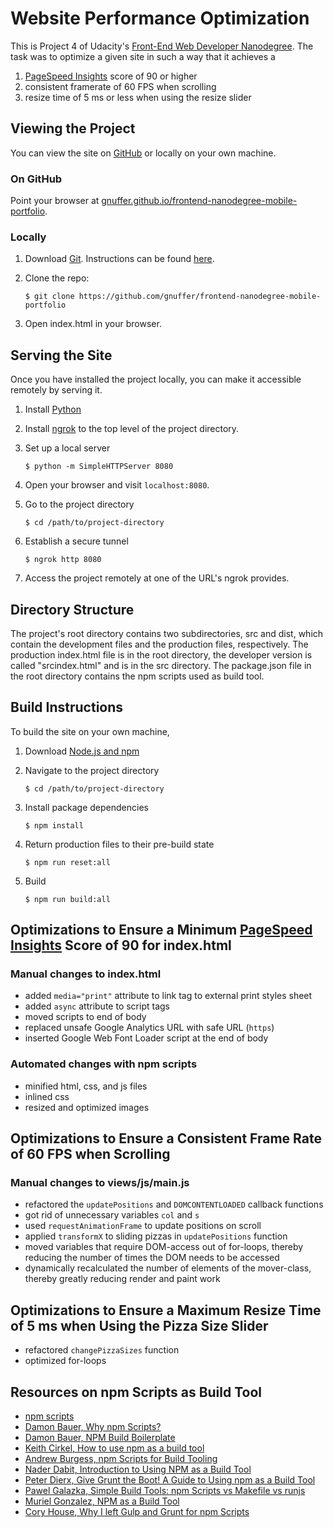 # Website Performance Optimization
This is Project 4 of Udacity's [Front-End Web Developer Nanodegree](https://www.udacity.com/course/front-end-web-developer-nanodegree--nd001). The task was to optimize a given site in such a way that it achieves a

1.  [PageSpeed Insights](https://developers.google.com/speed/pagespeed/insights/) score of 90 or higher
2.  consistent framerate of 60 FPS when scrolling
3.  resize time of 5 ms or less when using the resize slider

## Viewing the Project
You can view the site on [GitHub](https://github.com/) or locally on your own machine. 

### On GitHub
Point your browser at [gnuffer.github.io/frontend-nanodegree-mobile-portfolio](gnuffer.github.io/frontend-nanodegree-mobile-portfolio).

### Locally
1. Download [Git](https://git-scm.com/).  Instructions can be found [here](https://git-scm.com/downloads).
2. Clone the repo:

    ```
    $ git clone https://github.com/gnuffer/frontend-nanodegree-mobile-portfolio
    ```

3. Open index.html in your browser.

## Serving the Site
Once you have installed the project locally, you can make it accessible remotely by serving it.

1. Install [Python](https://www.python.org/downloads/)

2. Install [ngrok](https://ngrok.com/) to the top level of the project directory. 

3. Set up a local server

    ```
    $ python -m SimpleHTTPServer 8080
    ```

4. Open your browser and visit `localhost:8080`. 

5. Go to the project directory

    ```
    $ cd /path/to/project-directory
    ```

6. Establish a secure tunnel

    ```
    $ ngrok http 8080
    ```

7. Access the project remotely at one of the URL's ngrok provides.

## Directory Structure
The project's root directory contains two subdirectories, src and dist, which contain the development files and the production files, respectively. The production index.html file is in the root directory, the developer version is called "srcindex.html" and is in the src directory. The package.json file in the root directory contains the npm scripts used as build tool. 

## Build Instructions
To build the site on your own machine, 

1. Download [Node.js and npm](https://www.npmjs.com/get-npm)

2. Navigate to the project directory

    ```
    $ cd /path/to/project-directory
    ```

3. Install package dependencies

    ```
    $ npm install
    ```

4. Return production files to their pre-build state 

    ```
    $ npm run reset:all
    ```

5. Build

    ```
    $ npm run build:all
    ```

## Optimizations to Ensure a Minimum [PageSpeed Insights](https://developers.google.com/speed/pagespeed/insights/) Score of 90 for index.html 
### Manual changes to index.html
 - added `media="print"` attribute to link tag to external print styles sheet
 - added `async` attribute to script tags
 - moved scripts to end of body
 - replaced unsafe Google Analytics URL with safe URL (`https`)
 - inserted Google Web Font Loader script at the end of body

### Automated changes with npm scripts
 - minified html, css, and js files
 - inlined css
 - resized and optimized images

## Optimizations to Ensure a Consistent Frame Rate of 60 FPS when Scrolling

### Manual changes to views/js/main.js
 - refactored the `updatePositions` and `DOMCONTENTLOADED` callback functions
 - got rid of unnecessary variables `col` and `s`
 - used `requestAnimationFrame` to update positions on scroll
 - applied `transformX` to sliding pizzas in `updatePositions` function
 - moved variables that require DOM-access out of for-loops, thereby reducing the number of times the DOM needs to be accessed
 - dynamically recalculated the number of elements of the mover-class, thereby greatly reducing render and paint work

## Optimizations to Ensure a Maximum Resize Time of 5 ms when Using the Pizza Size Slider
 - refactored `changePizzaSizes` function
 - optimized for-loops

## Resources on npm Scripts as Build Tool
 - [npm scripts](https://docs.npmjs.com/misc/scripts)
 - [Damon Bauer, Why npm Scripts?](https://css-tricks.com/why-npm-scripts/)
 - [Damon Bauer, NPM Build Boilerplate](https://github.com/damonbauer/npm-build-boilerplate/blob/master/package.json)
 - [Keith Cirkel, How to use npm as a build tool](https://www.keithcirkel.co.uk/how-to-use-npm-as-a-build-tool/)
 - [Andrew Burgess, npm Scripts for Build Tooling](https://code.tutsplus.com/courses/npm-scripts-for-build-tooling)
 - [Nader Dabit, Introduction to Using NPM as a Build Tool](https://medium.com/@dabit3/introduction-to-using-npm-as-a-build-tool-b41076f488b0#.3bf2erm9l)
 - [Peter Dierx, Give Grunt the Boot! A Guide to Using npm as a Build Tool](https://www.sitepoint.com/guide-to-npm-as-a-build-tool/)
 - [Pawel Galazka, Simple Build Tools: npm Scripts vs Makefile vs runjs](https://hackernoon.com/simple-build-tools-npm-scripts-vs-makefile-vs-runjs-31e578278162#.wnexeou8d)
 - [Muriel Gonzalez, NPM as a Build Tool](http://clickherelabs.com/2016/03/npm-as-a-build-tool/)
 - [Cory House, Why I left Gulp and Grunt for npm Scripts](https://medium.freecodecamp.com/why-i-left-gulp-and-grunt-for-npm-scripts-3d6853dd22b8#.7dzhn7wjj)

